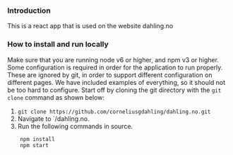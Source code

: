 ### Introduction

This is a react app that is used on the website dahling.no

### How to install and run locally

Make sure that you are running node v6 or higher, and npm v3 or higher. Some configuration is required in order for the application to run properly. These are ignored by git, in order to support different configuration on different pages. We have included examples of everything, so it should not be too hard to configure. Start off by cloning the git directory with the `git clone` command as shown below:

1. `git clone https://github.com/corneliusgdahling/dahling.no.git`
2. Navigate to `/dahling.no.
3. Run the following commands in source.
```
    npm install
    npm start
```
